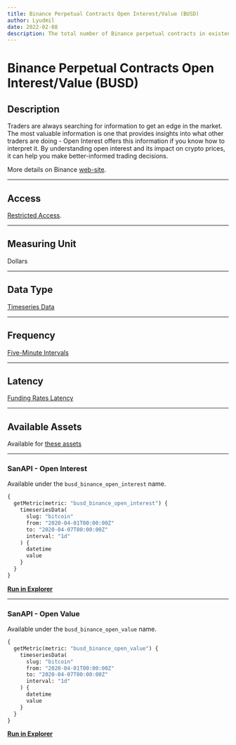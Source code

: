 ```yaml
---
title: Binance Perpetual Contracts Open Interest/Value (BUSD)
author: Lyudmil
date: 2022-02-08
description: The total number of Binance perpetual contracts in existence.
---
```

# Binance Perpetual Contracts Open Interest/Value (BUSD)

## Description

Traders are always searching for information to get an edge in the market. The most valuable information is one that provides insights into what other traders are doing - Open Interest offers this information if you know how to interpret it. By understanding open interest and its impact on crypto prices, it can help you make better-informed trading decisions.

More details on Binance [web-site](https://www.binance.com/en/blog/futures/what-information-does-open-interest-convey-421499824684900398).

---

## Access

[Restricted Access](/metrics/details/access#restricted-access).

---

## Measuring Unit

Dollars

---

## Data Type

[Timeseries Data](/metrics/details/data-type#timeseries-data)

---

## Frequency

[Five-Minute Intervals](/metrics/details/frequency#five-minute-frequency)

---

## Latency

[Funding Rates Latency](/metrics/details/latency#funding-rates-latency)

---

## Available Assets

Available for [these
assets](<https://api.santiment.net/graphiql?variables=&query=%7B%0A%20%20getMetric(metric%3A%20%22busd_binance_open_interest%22)%20%7B%0A%20%20%20%20metadata%20%7B%0A%20%20%20%20%20%20availableSlugs%0A%20%20%20%20%7D%0A%20%20%7D%0A%7D%0A>)

---

### SanAPI - Open Interest

Available under the `busd_binance_open_interest` name.

```graphql
{
  getMetric(metric: "busd_binance_open_interest") {
    timeseriesData(
      slug: "bitcoin"
      from: "2020-04-01T00:00:00Z"
      to: "2020-04-07T00:00:00Z"
      interval: "1d"
    ) {
      datetime
      value
    }
  }
}
```

[**Run in Explorer**](<https://api.santiment.net/graphiql?variables=&query=%7B%0A%20%20getMetric(metric%3A%20%22busd_binance_open_interest%22)%20%7B%0A%20%20%20%20timeseriesData(%0A%20%20%20%20%20%20slug%3A%20%22bitcoin%22%0A%20%20%20%20%20%20from%3A%20%222020-04-01T00%3A00%3A00Z%22%0A%20%20%20%20%20%20to%3A%20%222020-04-07T00%3A00%3A00Z%22%0A%20%20%20%20%20%20interval%3A%20%221d%22)%20%7B%0A%20%20%20%20%20%20%20%20datetime%0A%20%20%20%20%20%20%20%20value%0A%20%20%20%20%7D%0A%20%20%7D%0A%7D%0A>)


---

### SanAPI - Open Value

Available under the `busd_binance_open_value` name.

```graphql
{
  getMetric(metric: "busd_binance_open_value") {
    timeseriesData(
      slug: "bitcoin"
      from: "2020-04-01T00:00:00Z"
      to: "2020-04-07T00:00:00Z"
      interval: "1d"
    ) {
      datetime
      value
    }
  }
}
```

[**Run in Explorer**](<https://api.santiment.net/graphiql?variables=&query=%7B%0A%20%20getMetric(metric%3A%20%22busd_binance_open_value%22)%20%7B%0A%20%20%20%20timeseriesData(%0A%20%20%20%20%20%20slug%3A%20%22bitcoin%22%0A%20%20%20%20%20%20from%3A%20%222020-04-01T00%3A00%3A00Z%22%0A%20%20%20%20%20%20to%3A%20%222020-04-07T00%3A00%3A00Z%22%0A%20%20%20%20%20%20interval%3A%20%221d%22)%20%7B%0A%20%20%20%20%20%20%20%20datetime%0A%20%20%20%20%20%20%20%20value%0A%20%20%20%20%7D%0A%20%20%7D%0A%7D%0A>)
